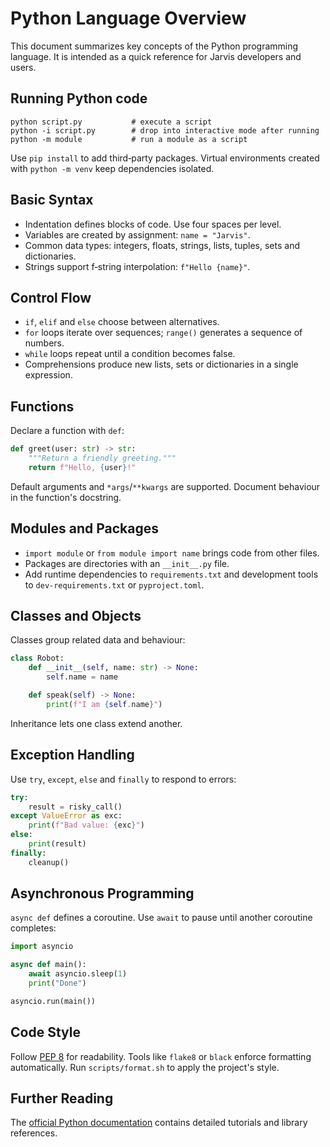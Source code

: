 # Python Language Overview

This document summarizes key concepts of the Python programming language. It is intended as a quick reference for Jarvis developers and users.

## Running Python code

```
python script.py           # execute a script
python -i script.py        # drop into interactive mode after running
python -m module           # run a module as a script
```

Use `pip install` to add third‑party packages. Virtual environments created with `python -m venv` keep dependencies isolated.

## Basic Syntax

- Indentation defines blocks of code. Use four spaces per level.
- Variables are created by assignment: `name = "Jarvis"`.
- Common data types: integers, floats, strings, lists, tuples, sets and dictionaries.
- Strings support f‑string interpolation: `f"Hello {name}"`.

## Control Flow

- `if`, `elif` and `else` choose between alternatives.
- `for` loops iterate over sequences; `range()` generates a sequence of numbers.
- `while` loops repeat until a condition becomes false.
- Comprehensions produce new lists, sets or dictionaries in a single expression.

## Functions

Declare a function with `def`:

```python
def greet(user: str) -> str:
    """Return a friendly greeting."""
    return f"Hello, {user}!"
```

Default arguments and `*args`/`**kwargs` are supported. Document behaviour in the function's docstring.

## Modules and Packages

- `import module` or `from module import name` brings code from other files.
- Packages are directories with an `__init__.py` file.
- Add runtime dependencies to `requirements.txt` and development tools to
  `dev-requirements.txt` or `pyproject.toml`.

## Classes and Objects

Classes group related data and behaviour:

```python
class Robot:
    def __init__(self, name: str) -> None:
        self.name = name

    def speak(self) -> None:
        print(f"I am {self.name}")
```

Inheritance lets one class extend another.

## Exception Handling

Use `try`, `except`, `else` and `finally` to respond to errors:

```python
try:
    result = risky_call()
except ValueError as exc:
    print(f"Bad value: {exc}")
else:
    print(result)
finally:
    cleanup()
```

## Asynchronous Programming

`async def` defines a coroutine. Use `await` to pause until another coroutine completes:

```python
import asyncio

async def main():
    await asyncio.sleep(1)
    print("Done")

asyncio.run(main())
```

## Code Style

Follow [PEP 8](https://peps.python.org/pep-0008/) for readability. Tools like `flake8` or `black` enforce formatting automatically. Run `scripts/format.sh` to apply the project's style.

## Further Reading

The [official Python documentation](https://docs.python.org/) contains detailed tutorials and library references.
